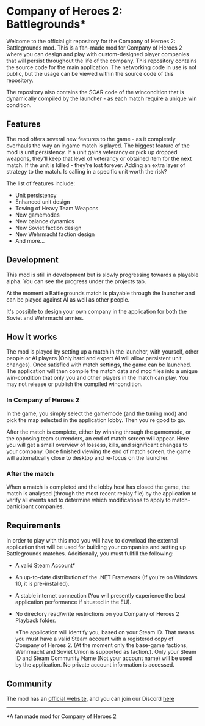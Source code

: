 # Company of Heroes 2: Battlegrounds*

Welcome to the official git repository for the Company of Heroes 2: Battlegrounds mod. This is a fan-made mod for Company of Heroes 2 where you can design and play with custom-designed player companies that will persist throughout the life of the company. This repository contains the source code for the main application. The networking code in use is not public, but the usage can be viewed within the source code of this repository.

The repository also contains the SCAR code of the wincondition that is dynamically compiled by the launcher - as each match require a unique win condition.

## Features

The mod offers several new features to the game - as it completely overhauls the way an ingame match is played. The biggest feature of the mod is unit persistency. If a unit gains veterancy or pick up dropped weapons, they'll keep that level of veterancy or obtained item for the next match. If the unit is killed - they're lost forever. Adding an extra layer of strategy to the match. Is calling in a specific unit worth the risk?

The list of features include:

* Unit persistency
* Enhanced unit design
* Towing of Heavy Team Weapons
* New gamemodes
* New balance dynamics
* New Soviet faction design
* New Wehrmacht faction design
* And more...

## Development

This mod is still in development but is slowly progressing towards a playable alpha. You can see the progress under the projects tab.

At the moment a Battlegrounds match is playable through the launcher and can be played against AI as well as other people.

It's possible to design your own company in the application for both the Soviet and Wehrmacht armies.

## How it works

The mod is played by setting up a match in the launcher, with yourself, other people or AI players (Only hard and expert AI will allow persistent unit changes).
Once satisfied with match settings, the game can be launched. The application will then compile the match data and mod files into a unique win-condition that
only you and other players in the match can play. You may not release or publish the compiled wincondition.

### In Company of Heroes 2

In the game, you simply select the gamemode (and the tuning mod) and pick the map selected in the application lobby. Then you're good to go.

After the match is complete, either by winning through the gamemode, or the opposing team surrenders, an end of match screen will appear. Here you
will get a small overview of lossess, kills, and significant changes to your company. Once finished viewing the end of match screen, the game will automatically close to
desktop and re-focus on the launcher.

### After the match

When a match is completed and the lobby host has closed the game, the match is analysed (through the most recent replay file) by the application to verify all events
and to determine which modifications to apply to match-participant companies.

## Requirements

In order to play with this mod you will have to download the external application that will be used for building your companies and setting up Battlegrounds matches.
Additionally, you must fullfill the following:

* A valid Steam Account*
* An up-to-date distribution of the .NET Framework (If you're on Windows 10, it is pre-installed).
* A stable internet connection (You will presently experience the best application performance if situated in the EU).
* No directory read/write restrictions on you Company of Heroes 2 Playback folder.

  *The application will identify you, based on your Steam ID. That means you must have a valid Steam account with a registered copy of Company of Heroes 2.
  (At the moment only the base-game factions, Wehrmacht and Soviet Union is supported as faction.). Only your Steam ID and Steam Community Name (Not your account name) will be
  used by the application. No private account information is accessed.

## Community

The mod has an [official website](https://cohbattlegrounds.com/), and you can join our Discord [here](https://discord.gg/n26gXsk5R5)

---

*A fan made mod for Company of Heroes 2
